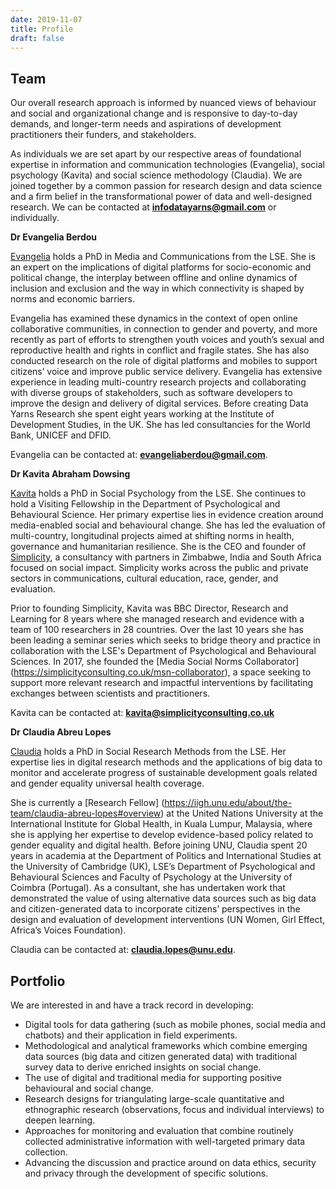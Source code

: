 ```yaml
---
date: 2019-11-07
title: Profile
draft: false
---
```


## Team

Our overall research approach is informed by nuanced views of behaviour and social and organizational change and is responsive to day-to-day demands, and longer-term needs and aspirations of development practitioners their funders, and stakeholders. 

As individuals we are set apart by our respective areas of foundational expertise in information and communication technologies (Evangelia), social psychology (Kavita) and social science methodology (Claudia). We are joined together by a common passion for research design and data science and a firm belief in the transformational power of data and well-designed research. We can be contacted at **infodatayarns@gmail.com** or individually.


**Dr Evangelia Berdou**

[Evangelia](https://www.linkedin.com/in/evangeliaberdou/) holds a PhD in Media and Communications from the LSE. She is an expert on the implications of digital platforms for socio-economic and political change, the interplay between offline and online dynamics of inclusion and exclusion and the way in which connectivity is shaped by norms and economic barriers. 

Evangelia has examined these dynamics in the context of open online collaborative communities, in connection to gender and poverty, and more recently as part of efforts to strengthen youth voices and youth’s sexual and reproductive health and rights in conflict and fragile states. She has also conducted research on the role of digital platforms and mobiles to support citizens’ voice and improve public service delivery.  Evangelia has extensive experience in leading multi-country research projects and collaborating with diverse groups of stakeholders, such as software developers to improve the design and delivery of digital services.  Before creating  Data Yarns Research she spent eight years working at the Institute of Development Studies, in the UK. She has led consultancies for the World Bank, UNICEF and DFID.

Evangelia can be contacted at: **evangeliaberdou@gmail.com**.

**Dr Kavita Abraham Dowsing**

[Kavita](https://www.linkedin.com/in/kavita-abraham-dowsing-b6865671/) holds a PhD in Social Psychology from the LSE. She continues to hold a Visiting Fellowship in the Department of Psychological and Behavioural Science. Her primary expertise lies in evidence creation around media-enabled social and behavioural change. She has led the evaluation of multi-country, longitudinal projects aimed at shifting norms in health, governance and humanitarian resilience. She is the CEO and founder of [Simplicity](https://simplicityconsulting.co.uk), a consultancy with partners in Zimbabwe, India and South Africa focused on social impact. Simplicity works across the public and private sectors in communications, cultural education, race, gender, and evaluation. 

Prior to founding Simplicity, Kavita was BBC Director, Research and Learning for 8 years where she managed research and evidence with a team of 100 researchers in 28 countries. Over the last 10 years she has been leading a seminar series which seeks to bridge theory and practice in collaboration with the LSE's Department of Psychological and Behavioural Sciences. In 2017, she founded the [Media Social Norms Collaborator] (https://simplicityconsulting.co.uk/msn-collaborator), a space seeking to support more relevant research and impactful interventions by facilitating exchanges between scientists and practitioners. 

Kavita can be contacted at: **kavita@simplicityconsulting.co.uk**



**Dr Claudia Abreu Lopes** 

[Claudia](https://www.linkedin.com/in/claudia-abreu-lopes-219344a/) holds a PhD in Social Research Methods from the LSE. Her expertise lies in digital research methods and the applications of big data to monitor and accelerate progress of sustainable development goals related and gender equality universal health coverage.

She is currently a [Research Fellow] (https://iigh.unu.edu/about/the-team/claudia-abreu-lopes#overview) at the United Nations University at the International Institute for Global Health, in Kuala Lumpur, Malaysia, where she is applying her expertise to develop evidence-based policy related to gender equality and digital health. Before joining UNU, Claudia spent 20 years in academia at the Department of Politics and International Studies at the University of Cambridge (UK), LSE’s Department of Psychological and Behavioural Sciences and Faculty of Psychology at the University of Coimbra (Portugal). As a consultant, she has undertaken work that demonstrated the value of using alternative data sources such as big data and citizen-generated data to incorporate citizens’ perspectives in the design and evaluation of development interventions (UN Women, Girl Effect, Africa’s Voices Foundation).

Claudia can be contacted at: **claudia.lopes@unu.edu**.




## Portfolio 

We are interested in and have a track record in developing:

- Digital tools for data gathering (such as mobile phones, social media and chatbots) and their application in field experiments.
- Methodological and analytical frameworks which combine emerging data sources (big data and citizen generated data) with traditional survey data to derive enriched insights on social change.
- The use of digital and traditional media for supporting positive behavioural and social change.
- Research designs for triangulating large-scale quantitative and ethnographic research (observations, focus and individual interviews) to deepen learning.
- Approaches for monitoring and evaluation that combine routinely collected administrative information with well-targeted primary data collection. 
- Advancing the discussion and practice around on data ethics, security and privacy through the development of specific solutions.


